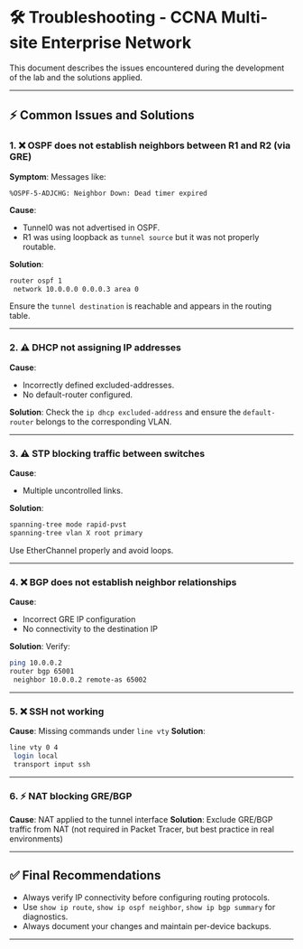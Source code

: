 
# 🛠️ Troubleshooting - CCNA Multi-site Enterprise Network

This document describes the issues encountered during the development of the lab and the solutions applied.

---

## ⚡ Common Issues and Solutions

### 1. ❌ OSPF does not establish neighbors between R1 and R2 (via GRE)
**Symptom**: Messages like:
```
%OSPF-5-ADJCHG: Neighbor Down: Dead timer expired
```
**Cause**:
- Tunnel0 was not advertised in OSPF.
- R1 was using loopback as `tunnel source` but it was not properly routable.

**Solution**:
```bash
router ospf 1
 network 10.0.0.0 0.0.0.3 area 0
```
Ensure the `tunnel destination` is reachable and appears in the routing table.

---

### 2. ⚠️ DHCP not assigning IP addresses
**Cause**:
- Incorrectly defined excluded-addresses.
- No default-router configured.

**Solution**:
Check the `ip dhcp excluded-address` and ensure the `default-router` belongs to the corresponding VLAN.

---

### 3. ⚠️ STP blocking traffic between switches
**Cause**:
- Multiple uncontrolled links.

**Solution**:
```bash
spanning-tree mode rapid-pvst
spanning-tree vlan X root primary
```
Use EtherChannel properly and avoid loops.

---

### 4. ❌ BGP does not establish neighbor relationships
**Cause**:
- Incorrect GRE IP configuration
- No connectivity to the destination IP

**Solution**:
Verify:
```bash
ping 10.0.0.2
router bgp 65001
 neighbor 10.0.0.2 remote-as 65002
```

---

### 5. ❌ SSH not working
**Cause**: Missing commands under `line vty`
**Solution**:
```bash
line vty 0 4
 login local
 transport input ssh
```

---

### 6. ⚡ NAT blocking GRE/BGP
**Cause**: NAT applied to the tunnel interface
**Solution**: Exclude GRE/BGP traffic from NAT (not required in Packet Tracer, but best practice in real environments)

---

## ✅ Final Recommendations
- Always verify IP connectivity before configuring routing protocols.
- Use `show ip route`, `show ip ospf neighbor`, `show ip bgp summary` for diagnostics.
- Always document your changes and maintain per-device backups.

---
